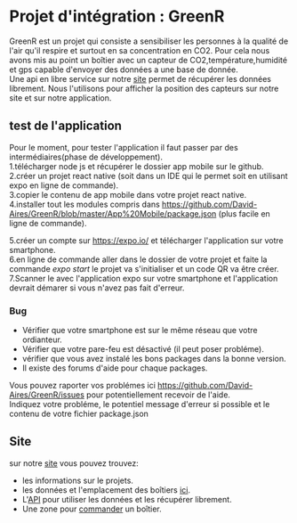 # Projet d'intégration : GreenR  

GreenR est un projet qui consiste a sensibiliser les personnes à la qualité de l'air qu'il respire et surtout en sa concentration en CO2.
Pour cela nous avons mis au point un boîtier avec un capteur de CO2,température,humidité et gps capable d'envoyer des données a une base de donnée.  
Une api en libre service sur notre [site](https://green-r.be/index.php) permet de récupérer les données librement.
Nous l'utilisons pour afficher la position des capteurs sur notre site et sur notre application.

## test de l'application  

Pour le moment, pour tester l'application il faut passer par des intermédiaires(phase de développement).    
1.télécharger node js et récupérer le dossier app mobile sur le github.   
2.créer un projet react native (soit dans un IDE qui le permet soit en utilisant expo en ligne de commande).  
3.copier le contenu de app mobile dans votre projet react native.  
4.installer tout les modules compris dans https://github.com/David-Aires/GreenR/blob/master/App%20Mobile/package.json (plus facile en ligne de commande).  

5.créer un compte sur https://expo.io/ et télécharger l'application sur votre smartphone.  
6.en ligne de commande aller dans le dossier de votre projet et faite la commande *expo start* le projet va s'initialiser et un code QR va être créer.  
7.Scanner le avec l'application expo sur votre smartphone et l'application devrait démarer si vous n'avez pas fait d'erreur.  

### Bug  

* Vérifier que votre smartphone est sur le même réseau que votre ordianteur.  
* Vérifier que votre pare-feu est désactivé (il peut poser probléme).  
* vérifier que vous avez instalé les bons packages dans la bonne version.
* Il existe des forums d'aide pour chaque packages.

Vous pouvez raporter vos problémes ici https://github.com/David-Aires/GreenR/issues pour potentiellement recevoir de l'aide.  
Indiquez votre probléme, le potentiel message d'erreur si possible et le contenu de votre fichier package.json

## Site

sur notre [site](https://green-r.be/include/assistance.php) vous pouvez trouvez:
* les informations sur le projets.  
* les données et l'emplacement des boîtiers [ici](https://green-r.be/app/html/tracking.html).  
* L'[API](https://green-r.be/api/stats.php) pour utiliser les données et les récupérer librement.  
* Une zone pour [commander](https://green-r.be/include/commande.php) un boîtier.  
